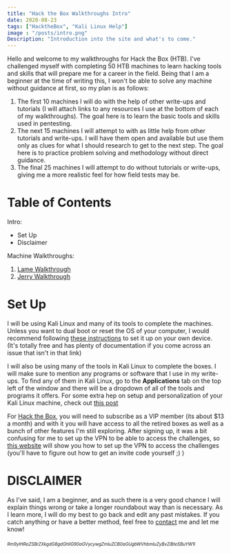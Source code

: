 ```yaml
---
title: "Hack the Box Walkthroughs Intro"
date: 2020-08-23
tags: ["HacktheBox", "Kali Linux Help"]
image : "/posts/intro.png"
Description: "Introduction into the site and what's to come."
---
```

Hello and welcome to my walkthroughs for Hack the Box (HTB). I've challenged myself with completing 50 HTB machines to learn hacking tools and skills that will prepare me for a career in the field. Being that I am a beginner at the time of writing this, I won't be able to solve any machine without guidance at first, so my plan is as follows:

1. The first 10 machines I will do with the help of other write-ups and tutorials (I will attach links to any resources I use at the bottom of each of my walkthroughs). The goal here is to learn the basic tools and skills used in pentesting.
2. The next 15 machines I will attempt to with as little help from other tutorials and write-ups. I will have them open and available but use them only as clues for what I should research to get to the next step. The goal here is to practice problem solving and methodology without direct guidance.
3. The final 25 machines I will attempt to do without tutorials or write-ups, giving me a more realistic feel for how field tests may be.

# Table of Contents
Intro:

* Set Up
* Disclaimer

Machine Walkthroughs:

1. [Lame Walkthrough](/posts/lame_machine)
2. [Jerry Walkthrough](/posts/jerry_machine)

# Set Up
I will be using Kali Linux and many of its tools to complete the machines. Unless you want to dual boot or reset the OS of your computer, I would recommend following [these instructions](https://www.nakivo.com/blog/how-to-install-kali-linux-on-virtualbox/) to set it up on your own device. (It's totally free and has plenty of documentation if you come across an issue that isn't in that link)

I will also be using many of the tools in Kali Linux to complete the boxes. I will make sure to mention any programs or software that I use in my write-ups. To find any of them in Kali Linux, go to the **Applications** tab on the top left of the window and there will be a dropdown of all of the tools and programs it offers. For some extra hep on setup and personalization of your Kali Linux machine, check out [this post](/posts/kali_setup)

For [Hack the Box](https://www.hackthebox.eu/), you will need to subscribe as a VIP member (its about $13 a month) and with it you will have access to all the retired boxes as well as a bunch of other features I'm still exploring. After signing up, it was a bit confusing for me to set up the VPN to be able to access the challenges, so [this website](https://steemit.com/ethicalhacking/@rahul516/how-to-connect-to-hack-the-box-vpn) will show you how to set up the VPN to access the challenges (you'll have to figure out how to get an invite code yourself ;) )

# DISCLAIMER
As I've said, I am a beginner, and as such there is a very good chance I will explain things wrong or take a longer roundabout way than is necessary. As I learn more, I will do my best to go back and edit any past mistakes. If you catch anything or have a better method, feel free to [contact](/contact) me and let me know!


###### <font size="1"> Rm9yIHRoZSBrZXkgdG8gdGhlIG90aGVycywgZmluZCB0aGUgbWVhbmluZyBvZiBteSBuYW1l</font> 
